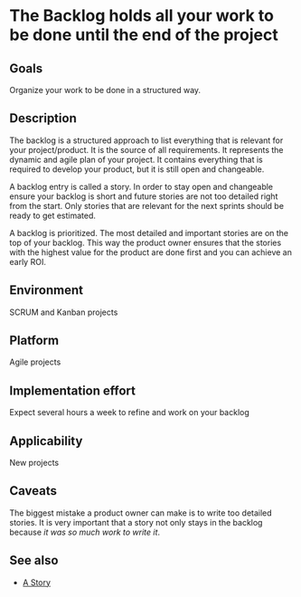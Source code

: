 # The Backlog holds all your work to be done until the end of the project

## Goals

Organize your work to be done in a structured way.

## Description

The backlog is a structured approach to list everything that is relevant for your project/product. It is the source of all requirements. It represents the dynamic and agile plan of your project.
It contains everything that is required to develop your product, but it is still open and changeable.

A backlog entry is called a story. In order to stay open and changeable ensure your backlog is short and future stories are not too detailed right from the start. Only stories that are relevant for the next sprints should be ready to get estimated.

A backlog is prioritized. The most detailed and important stories are on the top of your backlog. This way the product owner ensures that the stories with the highest value for the product are done first and you can achieve an early ROI.

## Environment

SCRUM and Kanban projects

## Platform

Agile projects

## Implementation effort

Expect several hours a week to refine and work on your backlog

## Applicability

New projects

## Caveats

The biggest mistake a product owner can make is to write too detailed stories. It is very important that a story not only stays in the backlog because *it was so much work to write it*.

## See also

- [A Story](https://toolbox.basyskom.com/20)
